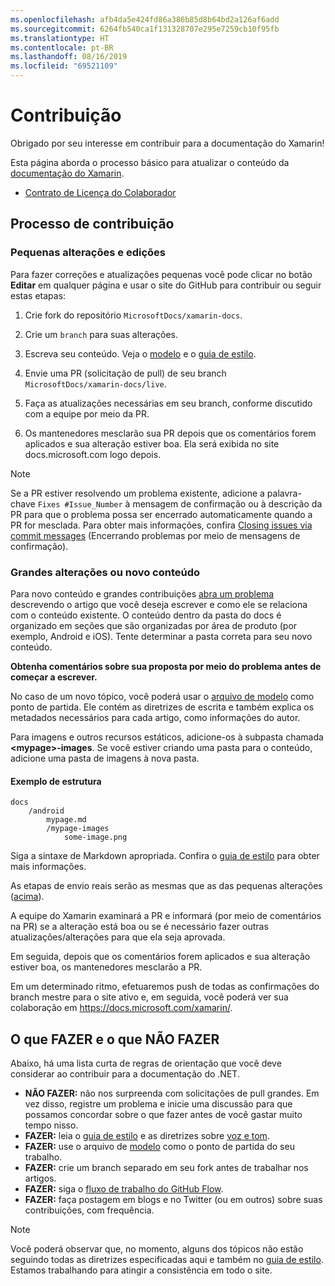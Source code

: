 ```yaml
---
ms.openlocfilehash: afb4da5e424fd86a386b85d8b64bd2a126af6add
ms.sourcegitcommit: 6264fb540ca1f131328707e295e7259cb10f95fb
ms.translationtype: HT
ms.contentlocale: pt-BR
ms.lasthandoff: 08/16/2019
ms.locfileid: "69521109"
---
```

# <a name="contributing"></a>Contribuição

Obrigado por seu interesse em contribuir para a documentação do Xamarin!

Esta página aborda o processo básico para atualizar o conteúdo da [documentação do Xamarin](https://docs.microsoft.com/xamarin).

* [Contrato de Licença do Colaborador](LICENSE)

## <a name="process-for-contributing"></a>Processo de contribuição

### <a name="small-changes--edits"></a>Pequenas alterações e edições

Para fazer correções e atualizações pequenas você pode clicar no botão **Editar** em qualquer página e usar o site do GitHub para contribuir ou seguir estas etapas:

1. Crie fork do repositório `MicrosoftDocs/xamarin-docs`.

2. Crie um `branch` para suas alterações.

3. Escreva seu conteúdo. Veja o [modelo](contributing-guidelines/template.md) e o [guia de estilo](contributing-guidelines/voice-tone.md).

4. Envie uma PR (solicitação de pull) de seu branch `MicrosoftDocs/xamarin-docs/live`.

5. Faça as atualizações necessárias em seu branch, conforme discutido com a equipe por meio da PR.

6. Os mantenedores mesclarão sua PR depois que os comentários forem aplicados e sua alteração estiver boa. Ela será exibida no site docs.microsoft.com logo depois.


> [!NOTE]
> Se a PR estiver resolvendo um problema existente, adicione a palavra-chave `Fixes #Issue_Number` à mensagem de confirmação ou à descrição da PR para que o problema possa ser encerrado automaticamente quando a PR for mesclada. Para obter mais informações, confira [Closing issues via commit messages](https://help.github.com/articles/closing-issues-via-commit-messages/) (Encerrando problemas por meio de mensagens de confirmação).


### <a name="big-changes-or-new-content"></a>Grandes alterações ou novo conteúdo

Para novo conteúdo e grandes contribuições [abra um problema](https://github.com/MicrosoftDocs/xamarin-docs/issues) descrevendo o artigo que você deseja escrever e como ele se relaciona com o conteúdo existente. O conteúdo dentro da pasta do docs é organizado em seções que são organizadas por área de produto (por exemplo, Android e iOS). Tente determinar a pasta correta para seu novo conteúdo. 

**Obtenha comentários sobre sua proposta por meio do problema antes de começar a escrever.**

No caso de um novo tópico, você poderá usar o [arquivo de modelo](../contributing-guidelines/template.md) como ponto de partida. Ele contém as diretrizes de escrita e também explica os metadados necessários para cada artigo, como informações do autor.

Para imagens e outros recursos estáticos, adicione-os à subpasta chamada **\<mypage>-images**. Se você estiver criando uma pasta para o conteúdo, adicione uma pasta de imagens à nova pasta.

#### <a name="example-structure"></a>Exemplo de estrutura

```
docs
    /android
        mypage.md
        /mypage-images
            some-image.png
```

Siga a sintaxe de Markdown apropriada. Confira o [guia de estilo](../contributing-guidelines/template.md) para obter mais informações.

As etapas de envio reais serão as mesmas que as das pequenas alterações ([acima](#process-for-contributing)).

A equipe do Xamarin examinará a PR e informará (por meio de comentários na PR) se a alteração está boa ou se é necessário fazer outras atualizações/alterações para que ela seja aprovada.

Em seguida, depois que os comentários forem aplicados e sua alteração estiver boa, os mantenedores mesclarão a PR.

Em um determinado ritmo, efetuaremos push de todas as confirmações do branch mestre para o site ativo e, em seguida, você poderá ver sua colaboração em https://docs.microsoft.com/xamarin/.

## <a name="dos-and-donts"></a>O que FAZER e o que NÃO FAZER

Abaixo, há uma lista curta de regras de orientação que você deve considerar ao contribuir para a documentação do .NET.

- **NÃO FAZER:** não nos surpreenda com solicitações de pull grandes. Em vez disso, registre um problema e inicie uma discussão para que possamos concordar sobre o que fazer antes de você gastar muito tempo nisso.
- **FAZER:** leia o [guia de estilo](contributing-guidelines/template.md) e as diretrizes sobre [voz e tom](contributing-guidelines/voice-tone.md).
- **FAZER:** use o arquivo de [modelo](contributing-guidelines/template.md) como o ponto de partida do seu trabalho.
- **FAZER:** crie um branch separado em seu fork antes de trabalhar nos artigos.
- **FAZER:** siga o [fluxo de trabalho do GitHub Flow](https://guides.github.com/introduction/flow/).
- **FAZER:** faça postagem em blogs e no Twitter (ou em outros) sobre suas contribuições, com frequência.

> [!NOTE]
> Você poderá observar que, no momento, alguns dos tópicos não estão seguindo todas as diretrizes especificadas aqui e também no [guia de estilo](contributing-guidelines/template.md). Estamos trabalhando para atingir a consistência em todo o site. 


